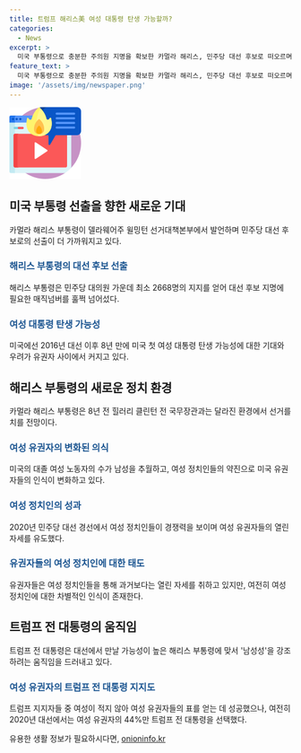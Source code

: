 ```yaml
---
title: 트럼프 해리스美 여성 대통령 탄생 가능할까?
categories:
  - News
excerpt: >
  미국 부통령으로 충분한 주의원 지명을 확보한 카멀라 해리스, 민주당 대선 후보로 떠오르며 트럼프와의 대결에 기대감이 높아졌다. 여성 정치인의 부상과 함께 여성 유권자들의 인식 변화가 이목을 끌고 있다. 하지만 여전한 성차별적인 인식과 트럼프의 남성성 강조는 미국 정치의 새로운 모색을 암시하며 관심을 모으고 있다. 부통령의 선출은 여전히 비공식적이며, 민주당 대선 후보는 8월 7일에 정해질 예정이다.
feature_text: >
  미국 부통령으로 충분한 주의원 지명을 확보한 카멀라 해리스, 민주당 대선 후보로 떠오르며 트럼프와의 대결에 기대감이 높아졌다. 여성 정치인의 부상과 함께 여성 유권자들의 인식 변화가 이목을 끌고 있다. 하지만 여전한 성차별적인 인식과 트럼프의 남성성 강조는 미국 정치의 새로운 모색을 암시하며 관심을 모으고 있다. 부통령의 선출은 여전히 비공식적이며, 민주당 대선 후보는 8월 7일에 정해질 예정이다.
image: '/assets/img/newspaper.png'
---
```


<p><img src="/assets/img/news.png" alt="rentncar 속보" /></p>

<h2 data-ke-size="size26">미국 부통령 선출을 향한 새로운 기대</h2>

<p data-ke-size="size16">카멀라 해리스 부통령이 델라웨어주 윌밍턴 선거대책본부에서 발언하며 민주당 대선 후보로의 선출이 더 가까워지고 있다.</p>

<h3><b><span style="color: #1a5490;">해리스 부통령의 대선 후보 선출</span></b></h3>

<p data-ke-size="size16">해리스 부통령은 민주당 대의원 가운데 최소 2668명의 지지를 얻어 대선 후보 지명에 필요한 매직넘버를 훌쩍 넘어섰다.</p>

<h3><b><span style="color: #1a5490;">여성 대통령 탄생 가능성</span></b></h3>

<p data-ke-size="size16">미국에선 2016년 대선 이후 8년 만에 미국 첫 여성 대통령 탄생 가능성에 대한 기대와 우려가 유권자 사이에서 커지고 있다.</p>

<h2 data-ke-size="size26">해리스 부통령의 새로운 정치 환경</h2>

<p data-ke-size="size16">카멀라 해리스 부통령은 8년 전 힐러리 클린턴 전 국무장관과는 달라진 환경에서 선거를 치를 전망이다.</p>

<h3><b><span style="color: #1a5490;">여성 유권자의 변화된 의식</span></b></h3>

<p data-ke-size="size16">미국의 대졸 여성 노동자의 수가 남성을 추월하고, 여성 정치인들의 약진으로 미국 유권자들의 인식이 변화하고 있다.</p>

<h3><b><span style="color: #1a5490;">여성 정치인의 성과</span></b></h3>

<p data-ke-size="size16">2020년 민주당 대선 경선에서 여성 정치인들이 경쟁력을 보이며 여성 유권자들의 열린 자세를 유도했다.</p>

<h3><b><span style="color: #1a5490;">유권자들의 여성 정치인에 대한 태도</span></b></h3>

<p data-ke-size="size16">유권자들은 여성 정치인들을 통해 과거보다는 열린 자세를 취하고 있지만, 여전히 여성 정치인에 대한 차별적인 인식이 존재한다.</p>

<h2 data-ke-size="size26">트럼프 전 대통령의 움직임</h2>

<p data-ke-size="size16">트럼프 전 대통령은 대선에서 만날 가능성이 높은 해리스 부통령에 맞서 '남성성'을 강조하려는 움직임을 드러내고 있다.</p>

<h3><b><span style="color: #1a5490;">여성 유권자의 트럼프 전 대통령 지지도</span></b></h3>

<p data-ke-size="size16">트럼프 지지자들 중 여성이 적지 않아 여성 유권자들의 표를 얻는 데 성공했으나, 여전히 2020년 대선에서는 여성 유권자의 44%만 트럼프 전 대통령을 선택했다.</p>
유용한 생활 정보가 필요하시다면, <a href="https://onioninfo.kr" rel="dofollow">onioninfo.kr</a>


